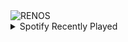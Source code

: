<div align="justify">
<picture>
    <source media="(prefers-color-scheme: dark)" srcset="https://i.ibb.co/L9mqp8Y/output-gif.gif">
    <source media="(prefers-color-scheme: light)" srcset="https://i.ibb.co/L9mqp8Y/output-gif.gif">
    <img alt="RENOS" src="https://i.ibb.co/L9mqp8Y/output-gif.gif">
</picture>
<details>
<summary>Spotify Recently Played</summary>
<img src="https://spotify-recently-played-readme.vercel.app/api?user=31d6d6zerc5ct6kck32na2ozsqf4&unique=1&width=400" alt="Spotify" />
</details>
</div>

<!-- Image deletion URL: https://ibb.co/44zDN7K/34c1388fe1b57e0ab22c5174b86f29ae -->